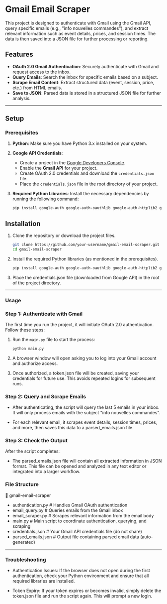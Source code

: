 # Gmail Email Scraper

This project is designed to authenticate with Gmail using the Gmail API, query specific emails (e.g., "info nouvelles commandes"), and extract relevant information such as event details, prices, and session times. The data is then saved into a JSON file for further processing or reporting.

## Features

- **OAuth 2.0 Gmail Authentication**: Securely authenticate with Gmail and request access to the inbox.
- **Query Emails**: Search the inbox for specific emails based on a subject.
- **Scrape Email Content**: Extract structured data (event, session, price, etc.) from HTML emails.
- **Save to JSON**: Parsed data is stored in a structured JSON file for further analysis.

---

## Setup

### Prerequisites

1. **Python**: Make sure you have Python 3.x installed on your system.
   
2. **Google API Credentials**:
    - Create a project in the [Google Developers Console](https://console.developers.google.com/).
    - Enable the **Gmail API** for your project.
    - Create OAuth 2.0 credentials and download the `credentials.json` file.
    - Place the `credentials.json` file in the root directory of your project.

3. **Required Python Libraries**: Install the necessary dependencies by running the following command:
   ```bash
   pip install google-auth google-auth-oauthlib google-auth-httplib2 google-api-python-client

## Installation

1. Clone the repository or download the project files.
   ```bash
   git clone https://github.com/your-username/gmail-email-scraper.git
   cd gmail-email-scraper
2. Install the required Python libraries (as mentioned in the prerequisites).
   ```bash
   pip install google-auth google-auth-oauthlib google-auth-httplib2 google-api-python-client
3. Place the credentials.json file (downloaded from Google API) in the root of the project directory.
   
---

### Usage

### Step 1: Authenticate with Gmail

The first time you run the project, it will initiate OAuth 2.0 authentication. Follow these steps:

1. Run the `main.py` file to start the process:
   ```bash
   python main.py
2. A browser window will open asking you to log into your Gmail account and authorize access.

3. Once authorized, a token.json file will be created, saving your credentials for future use. This avoids repeated logins for subsequent runs.

### Step 2: Query and Scrape Emails

- After authenticating, the script will query the last 5 emails in your inbox. It will only process emails with the subject "info nouvelles commandes".

- For each relevant email, it scrapes event details, session times, prices, and more, then saves this data to a parsed_emails.json file.

### Step 3: Check the Output

After the script completes:

- The parsed_emails.json file will contain all extracted information in JSON format. This file can be opened and analyzed in any text editor or integrated into a larger workflow.

### File Structure

📁 gmail-email-scraper
- authentication.py        # Handles Gmail OAuth authentication
- email_query.py           # Queries emails from the Gmail inbox
- email_scraper.py         # Scrapes relevant information from the email body
- main.py                  # Main script to coordinate authentication, querying, and scraping
- credentials.json         # Your Gmail API credentials file (do not share)
- parsed_emails.json       # Output file containing parsed email data (auto-generated)

---

### Troubleshooting

- Authentication Issues: If the browser does not open during the first authentication, check your Python environment and ensure that all required libraries are installed.

- Token Expiry: If your token expires or becomes invalid, simply delete the token.json file and run the script again. This will prompt a new login.

